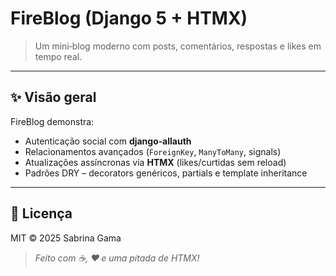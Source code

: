 # FireBlog (Django 5 + HTMX)
> Um mini‑blog moderno com posts, comentários, respostas e likes em tempo real.

---

## ✨ Visão geral
FireBlog demonstra:

* Autenticação social com **django‑allauth**  
* Relacionamentos avançados (`ForeignKey`, `ManyToMany`, signals)  
* Atualizações assíncronas via **HTMX** (likes/curtidas sem reload)  
* Padrões DRY – decorators genéricos, partials e template inheritance   

---

<!-- ## 📸 Screenshots
| Home | Página de Post | Onboarding de Perfil |
|------|----------------|----------------------|
| ![home](static/readme/home.png) | ![post](static/readme/post.png) | ![onboarding](static/readme/onboarding.png) |

---

## ⚙️ Funcionalidades
| Módulo | Descrição |
|--------|-----------|
| **Usuário** | Cadastro, login social, perfil com avatar (upload ou fallback SVG). Onboarding obrigatório pós‑signup. |
| **Post** | CRUD completo, categorias por tag na URL (`/category/<tag>/`). |
| **Comentário & Reply** | Thread 2 níveis – comentários em posts e respostas a comentários. |
| **Likes** | Toggle em **Posts**, **Comments** e **Replies** via HTMX; contagem e ícone atualizam instantaneamente. |
| **Admin** | Painel Django customizado para moderação rápida. |

---

## 🔧 Stack & dependências
| Tech | Versão | Uso |
|------|--------|-----|
| **Python** | 3.13 | Linguagem |
| **Django** | 5.2 | Backend MVC |
| **django‑allauth** | 0.61 | Auth & social login |
| **HTMX** | 1.9 | AJAX simplificado |
| **Tailwind CSS** | 3.x | Estilização |
| **SQLite** | Dev DB (swap fácil para PostgreSQL) |

---

## 🚀 Instalação local
```bash
git clone https://github.com/<seu‑usuario>/fireblog.git
cd fireblog
python -m venv .venv
source .venv/bin/activate   # Windows: .venv\Scripts\activate
pip install -r requirements.txt
python manage.py migrate
python manage.py createsuperuser
python manage.py runserver
```
Acesse **http://127.0.0.1:8000** ・ Admin: **/admin/**

---

## 🖥️ Estrutura
```
a_core/            # settings + urls
a_posts/           # Post, Comment, Reply models
a_users/           # perfil, signals, forms
templates/
 ├─ base.html
 ├─ a_posts/
 ├─ a_users/
 └─ snippets/      # partials HTMX (likes, etc.)
static/
```

---

## 📝 Roadmap
- [ ] Paginação infinita com HTMX  
- [ ] Notificações em tempo real (Django Channels)  
- [ ] Pesquisa full‑text (Postgres + Trigram)  
- [ ] Testes automatizados (Pytest + Factory Boy)

---

## 🤝 Contribuição
1. **Fork** → branch `feature/nome`  
2. `git commit -m "feat: descrição curta"`  
3. Pull Request  

--- -->

## 📜 Licença
MIT © 2025 Sabrina Gama  

> *Feito com ☕, ❤️ e uma pitada de HTMX!*

